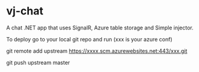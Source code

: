 # vj-chat

A chat .NET app that uses SignalR, Azure table storage and Simple injector.

To deploy go to your local git repo and run (xxx is your azure conf)

git remote add upstream https://xxxx.scm.azurewebsites.net:443/xxx.git

git push upstream master

